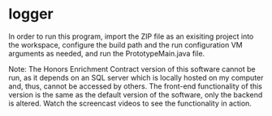 # logger

In order to run this program, import the ZIP file as an exisiting project into the workspace, configure the build path and the run configuration VM arguments as needed, and run the PrototypeMain.java file.

Note: The Honors Enrichment Contract version of this software cannot be run, as it depends on an SQL server which is locally hosted on my computer and, thus, cannot be accessed by others. The front-end functionality of this version is the same as the default version of the software, only the backend is altered. Watch the screencast videos to see the functionality in action.
